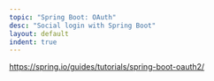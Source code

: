 ```yaml
---
topic: "Spring Boot: OAuth"
desc: "Social login with Spring Boot"
layout: default
indent: true
---
```


<https://spring.io/guides/tutorials/spring-boot-oauth2/>
